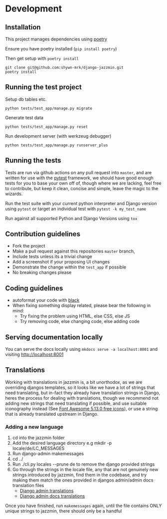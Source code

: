 # Development

## Installation

This project manages dependencies using [poetry](https://python-poetry.org/)

Ensure you have poetry installed (`pip install poetry`)

Then get setup with `poetry install`

    git clone git@github.com:shywn-mrk/django-jazzmin.git
    poetry install

## Running the test project

Setup db tables etc.

    python tests/test_app/manage.py migrate

Generate test data

    python tests/test_app/manage.py reset

Run development server (with werkzeug debugger)

    python tests/test_app/manage.py runserver_plus

## Running the tests
Tests are run via github actions on any pull request into `master`, and are written for use with the [pytest](https://docs.pytest.org/en/latest/)
framework, we should have good enough tests for you to base your own off of, though where we are lacking, feel free to contribute,
but keep it clean, concise and simple, leave the magic to the wizards.

Run the test suite with your current python interpreter and Django version using `pytest` or target an individual test
with `pytest -k my_test_name`

Run against all supported Python and Django Versions using `tox`

## Contribution guidelines
- Fork the project
- Make a pull request against this repositories `master` branch,
- Include tests unless its a trivial change
- Add a screenshot if your proposing UI changes
- Demonstrate the change within the `test_app` if possible
- No breaking changes please

## Coding guidelines
- autoformat your code with [black](https://github.com/psf/black)
- When fixing something display related, please bear the following in mind:
    - Try fixing the problem using HTML, else CSS, else JS
    - Try removing code, else changing code, else adding code


## Serving documentation locally
You can serve the docs locally using `mkdocs serve -a localhost:8001` and visiting [http://localhost:8001](http://localhost:8001)


## Translations
Working with translations in jazzmin is, a bit unorthodox, as we are overriding djangos templates, so it looks like we have a lot of strings that need translating,
but in-fact they already have translation strings in Django, heres the process for dealing with translations, though we recommend not adding new strings that need
translating if possible, and use suitable iconography instead (See [Font Awesome 5.13.0 free icons](https://fontawesome.com/icons?d=gallery&m=free&v=5.0.0,5.0.1,5.0.10,5.0.11,5.0.12,5.0.13,5.0.2,5.0.3,5.0.4,5.0.5,5.0.6,5.0.7,5.0.8,5.0.9,5.1.0,5.1.1,5.2.0,5.3.0,5.3.1,5.4.0,5.4.1,5.4.2,5.13.0,5.12.0,5.11.2,5.11.1,5.10.0,5.9.0,5.8.2,5.8.1,5.7.2,5.7.1,5.7.0,5.6.3,5.5.0,5.4.2)),
or use a string that is already translated upstream in Django.

### Adding a new language

1. cd into the jazzmin folder
2. Add the desired language directory e.g mkdir -p locale/de/LC_MESSAGES
3. Run django-admin makemessages
4. cd ../
5. Run ./cli.py locales --prune de to remove the django provided strings
6. Go through the strings in the locale file, any that are not genuinely new strings introduced by jazzmin, find them in the codebase, and try making them match the ones provided in djangos admin/admin docs translation files
    - [Django admin translations](https://raw.githubusercontent.com/django/django/master/django/contrib/admindocs/locale/)
    - [Django admin docs translations](https://raw.githubusercontent.com/django/django/master/django/contrib/admin/locale/de/LC_MESSAGES/django.po)

Once you have finished, run `makemessages` again, until the file contains ONLY unique strings to jazzmin, there should only be a handful
